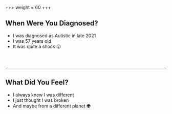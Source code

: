 +++
weight = 60
+++

## When Were You Diagnosed?

- I was diagnosed as Autistic in late 2021
- I was 57 years old
- It was quite a shock 😮

<br>
<br>


---

## What Did You Feel?

- I always knew I was different
- I just thought I was broken
- And maybe from a different planet 👽

